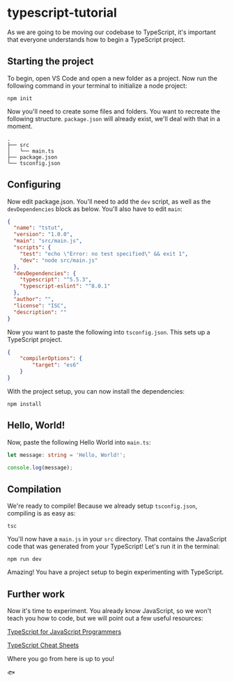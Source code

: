 # typescript-tutorial

As we are going to be moving our codebase to TypeScript, it's important that everyone understands how to begin a TypeScript project.

## Starting the project

To begin, open VS Code and open a new folder as a project. Now run the following command in your terminal to initialize a node project:

```shell
npm init
```
Now you'll need to create some files and folders. You want to recreate the following structure. `package.json` will already exist, we'll deal with that in a moment.

```
.
├── src
│   └── main.ts
├── package.json
└── tsconfig.json
```

## Configuring

Now edit package.json. You'll need to add the `dev` script, as well as the `devDependencies` block as below. You'll also have to edit `main`:

```json
{
  "name": "tstut",
  "version": "1.0.0",
  "main": "src/main.js",
  "scripts": {
    "test": "echo \"Error: no test specified\" && exit 1",
    "dev": "node src/main.js"
  },
  "devDependencies": {
    "typescript": "^5.5.3",
    "typescript-eslint": "^8.0.1"
  },
  "author": "",
  "license": "ISC",
  "description": ""
}
```

Now you want to paste the following into `tsconfig.json`. This sets up a TypeScript project.

```json
{
    "compilerOptions": {
        "target": "es6"
    }
}
```

With the project setup, you can now install the dependencies:

```shell
npm install
```

## Hello, World!

Now, paste the following Hello World into `main.ts`:

```ts
let message: string = 'Hello, World!';

console.log(message);
```

## Compilation

We're ready to compile! Because we already setup `tsconfig.json`, compiling is as easy as:

```shell
tsc
```

You'll now have a `main.js` in your `src` directory. That contains the JavaScript code that was generated from your TypeScript! Let's run it in the terminal:

```shell
npm run dev
```

Amazing! You have a project setup to begin experimenting with TypeScript.

## Further work

Now it's time to experiment. You already know JavaScript, so we won't teach you how to code, but we will point out a few useful resources:

[TypeScript for JavaScript Programmers](https://www.typescriptlang.org/docs/handbook/typescript-in-5-minutes.html)

[TypeScript Cheat Sheets](https://www.typescriptlang.org/cheatsheets/)

Where you go from here is up to you!

🐟
